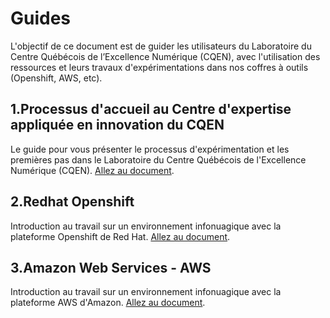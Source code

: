 # Guides

L'objectif de ce document est de guider les utilisateurs du Laboratoire du Centre Québécois de l’Excellence Numérique (CQEN), avec l'utilisation des ressources et leurs travaux d'expérimentations dans nos coffres à outils (Openshift, AWS, etc).

## 1.Processus d'accueil au Centre d'expertise appliquée en innovation du CQEN
Le guide pour vous présenter le processus d'expérimentation et les premières pas dans le Laboratoire du Centre Québécois de l'Excellence Numérique (CQEN). [Allez au document](CEAI/README.md).

## 2.Redhat Openshift
Introduction au travail sur un environnement infonuagique avec la plateforme Openshift de Red Hat. [Allez au document](Openshift/README.md#redhat-openshift).

## 3.Amazon Web Services - AWS
Introduction au travail sur un environnement infonuagique avec la plateforme AWS d'Amazon. [Allez au document](AWS/README.md).